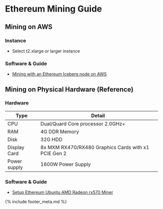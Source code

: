 # Ethereum Mining Guide

## Mining on AWS

### Instance

- Select t2.xlarge or larger instance

### Software & Guide
- [Mining with an Ethereum Iceberg node on AWS](https://medium.com/madhavanmalolan/mining-with-an-ethereum-iceberg-node-on-aws-for-noobs-3ac52badf0c2)

## Mining on Physical Hardware (Reference)

### Hardware 

Type         | Detail
------------ | ----------------------------------
CPU          | Dual/Quard Core processor 2.0GHz+
RAM          | 4G DDR Memory
Disk         | 32G HDD
Display Card | 8x MXM RX470/RX480 Graphics Cards with x1 PCI­E Gen 2
Power supply | 1600W Power Supply

### Software & Guide
- [Setup Ethereum Ubuntu AMD Radeon rx570 Miner](http://centosquestions.com/quick-setup-claymore-ethereum-mining-ubuntu-amd-radeon-rx570/)

{% include footer_meta.md %}
